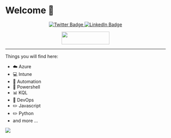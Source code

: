 # Welcome 👋

<div align="center">
    <a href="https://twitter.com/UgurKocDe" target="_blank">
    <img src="https://img.shields.io/badge/Follow on Twitter-black?style=for-the-badge&logo=x&logoColor=white" alt="Twitter Badge" />
  </a>
  <a href="https://www.linkedin.com/in/ugurkocde/" target="_blank">
    <img src="https://img.shields.io/badge/Connect on LinkedIn-blue?style=for-the-badge&logo=linkedin&logoColor=white" alt="LinkedIn Badge"/>
  </a>

  <a href="https://www.buymeacoffee.com/ugurkocde"><img src="https://img.buymeacoffee.com/button-api/?text=Buy me a coffee&emoji=☕&slug=ugurkocde&button_colour=FF5F5F&font_colour=ffffff&font_family=Cookie&outline_colour=000000&coffee_colour=FFDD00" style="width: 150px; height: 40px;" />
  </a>

  
  
</div>

---

Things you will find here:

- :cloud: Azure
- :computer: Intune
- :blue_car: Automation
- :shell: Powershell
- :bar_chart: KQL
- :wrench: DevOps
- :pencil2: Javascript
- :pencil2: Python
- and more ...



![](https://komarev.com/ghpvc/?username=ugurukocde&color=grey&style=for-the-badge)

